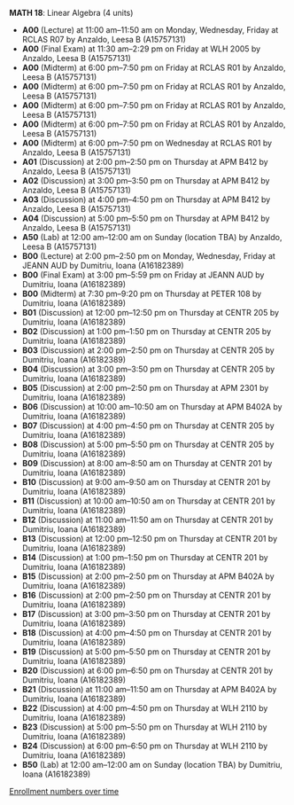 **MATH 18**: Linear Algebra (4 units)

- **A00** (Lecture) at 11:00 am–11:50 am on Monday, Wednesday, Friday at RCLAS R07 by Anzaldo, Leesa B (A15757131)
- **A00** (Final Exam) at 11:30 am–2:29 pm on Friday at WLH 2005 by Anzaldo, Leesa B (A15757131)
- **A00** (Midterm) at 6:00 pm–7:50 pm on Friday at RCLAS R01 by Anzaldo, Leesa B (A15757131)
- **A00** (Midterm) at 6:00 pm–7:50 pm on Friday at RCLAS R01 by Anzaldo, Leesa B (A15757131)
- **A00** (Midterm) at 6:00 pm–7:50 pm on Friday at RCLAS R01 by Anzaldo, Leesa B (A15757131)
- **A00** (Midterm) at 6:00 pm–7:50 pm on Friday at RCLAS R01 by Anzaldo, Leesa B (A15757131)
- **A00** (Midterm) at 6:00 pm–7:50 pm on Wednesday at RCLAS R01 by Anzaldo, Leesa B (A15757131)
- **A01** (Discussion) at 2:00 pm–2:50 pm on Thursday at APM B412 by Anzaldo, Leesa B (A15757131)
- **A02** (Discussion) at 3:00 pm–3:50 pm on Thursday at APM B412 by Anzaldo, Leesa B (A15757131)
- **A03** (Discussion) at 4:00 pm–4:50 pm on Thursday at APM B412 by Anzaldo, Leesa B (A15757131)
- **A04** (Discussion) at 5:00 pm–5:50 pm on Thursday at APM B412 by Anzaldo, Leesa B (A15757131)
- **A50** (Lab) at 12:00 am–12:00 am on Sunday (location TBA) by Anzaldo, Leesa B (A15757131)
- **B00** (Lecture) at 2:00 pm–2:50 pm on Monday, Wednesday, Friday at JEANN AUD by Dumitriu, Ioana (A16182389)
- **B00** (Final Exam) at 3:00 pm–5:59 pm on Friday at JEANN AUD by Dumitriu, Ioana (A16182389)
- **B00** (Midterm) at 7:30 pm–9:20 pm on Thursday at PETER 108 by Dumitriu, Ioana (A16182389)
- **B01** (Discussion) at 12:00 pm–12:50 pm on Thursday at CENTR 205 by Dumitriu, Ioana (A16182389)
- **B02** (Discussion) at 1:00 pm–1:50 pm on Thursday at CENTR 205 by Dumitriu, Ioana (A16182389)
- **B03** (Discussion) at 2:00 pm–2:50 pm on Thursday at CENTR 205 by Dumitriu, Ioana (A16182389)
- **B04** (Discussion) at 3:00 pm–3:50 pm on Thursday at CENTR 205 by Dumitriu, Ioana (A16182389)
- **B05** (Discussion) at 2:00 pm–2:50 pm on Thursday at APM 2301 by Dumitriu, Ioana (A16182389)
- **B06** (Discussion) at 10:00 am–10:50 am on Thursday at APM B402A by Dumitriu, Ioana (A16182389)
- **B07** (Discussion) at 4:00 pm–4:50 pm on Thursday at CENTR 205 by Dumitriu, Ioana (A16182389)
- **B08** (Discussion) at 5:00 pm–5:50 pm on Thursday at CENTR 205 by Dumitriu, Ioana (A16182389)
- **B09** (Discussion) at 8:00 am–8:50 am on Thursday at CENTR 201 by Dumitriu, Ioana (A16182389)
- **B10** (Discussion) at 9:00 am–9:50 am on Thursday at CENTR 201 by Dumitriu, Ioana (A16182389)
- **B11** (Discussion) at 10:00 am–10:50 am on Thursday at CENTR 201 by Dumitriu, Ioana (A16182389)
- **B12** (Discussion) at 11:00 am–11:50 am on Thursday at CENTR 201 by Dumitriu, Ioana (A16182389)
- **B13** (Discussion) at 12:00 pm–12:50 pm on Thursday at CENTR 201 by Dumitriu, Ioana (A16182389)
- **B14** (Discussion) at 1:00 pm–1:50 pm on Thursday at CENTR 201 by Dumitriu, Ioana (A16182389)
- **B15** (Discussion) at 2:00 pm–2:50 pm on Thursday at APM B402A by Dumitriu, Ioana (A16182389)
- **B16** (Discussion) at 2:00 pm–2:50 pm on Thursday at CENTR 201 by Dumitriu, Ioana (A16182389)
- **B17** (Discussion) at 3:00 pm–3:50 pm on Thursday at CENTR 201 by Dumitriu, Ioana (A16182389)
- **B18** (Discussion) at 4:00 pm–4:50 pm on Thursday at CENTR 201 by Dumitriu, Ioana (A16182389)
- **B19** (Discussion) at 5:00 pm–5:50 pm on Thursday at CENTR 201 by Dumitriu, Ioana (A16182389)
- **B20** (Discussion) at 6:00 pm–6:50 pm on Thursday at CENTR 201 by Dumitriu, Ioana (A16182389)
- **B21** (Discussion) at 11:00 am–11:50 am on Thursday at APM B402A by Dumitriu, Ioana (A16182389)
- **B22** (Discussion) at 4:00 pm–4:50 pm on Thursday at WLH 2110 by Dumitriu, Ioana (A16182389)
- **B23** (Discussion) at 5:00 pm–5:50 pm on Thursday at WLH 2110 by Dumitriu, Ioana (A16182389)
- **B24** (Discussion) at 6:00 pm–6:50 pm on Thursday at WLH 2110 by Dumitriu, Ioana (A16182389)
- **B50** (Lab) at 12:00 am–12:00 am on Sunday (location TBA) by Dumitriu, Ioana (A16182389)

[Enrollment numbers over time](./MATH18.tsv)
